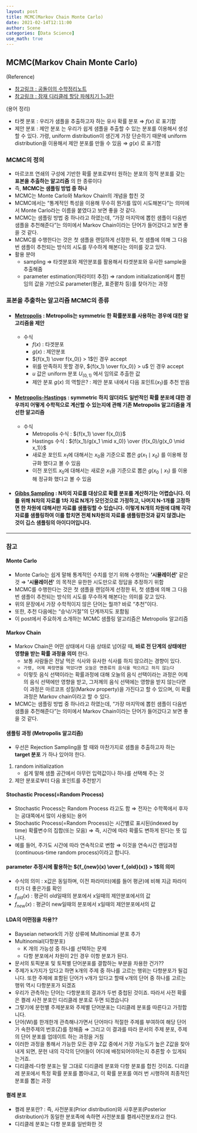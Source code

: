 ```yaml
---
layout: post
title: MCMC(Markov Chain Monte Carlo)
date: 2021-02-14T12:11:00
author: Scene
categories: [Data Science]
use_math: true
---
```


## __MCMC(Markov Chain Monte Carlo)__

(Reference)
- [참고링크 : 공돌이의 수학정리노트](https://angeloyeo.github.io/2020/09/17/MCMC.html)<br>
- [참고링크 : 잠재 디리클레 할당 파헤치기 1~3탄](https://bab2min.tistory.com/567?category=673750)

(용어 정리)
- 타켓 분포 : 우리가 샘플을 추출하고자 하는 유사 확률 분포 $\Rightarrow$ $f(x)$ 로 표기함
- 제안 분포 : 제안 분포 는 우리가 쉽게 샘플을 추출할 수 있는 분포를 이용해서 생성할 수 있다. 가령, uniform distribution이 생긴게 가장 단순하기 때문에 uniform distribution을 이용해서 제안 분포를 만들 수 있음 $\Rightarrow$ $g(x)$ 로 표기함

### __MCMC의 정의__
- 마르코프 연쇄의 구성에 기반한 확률 분포로부터 원하는 분포의 정적 분포를 갖는 __표본을 추출하는 알고리즘__ 의 한 종류이다
- 즉, __MCMC는 샘플링 방법 중 하나__
- MCMC는 Monte Carlo와 Markov Chain의 개념을 합친 것
- MCMC에서는 “통계적인 특성을 이용해 무수히 뭔가를 많이 시도해본다”는 의미에서 Monte Carlo라는 이름을 붙였다고 보면 좋을 것 같다.
- MCMC는 샘플링 방법 중 하나라고 하였는데, “가장 마지막에 뽑힌 샘플이 다음번 샘플을 추천해준다”는 의미에서 Markov Chain이라는 단어가 들어갔다고 보면 좋을 것 같다.
- MCMC를 수행한다는 것은 첫 샘플을 랜덤하게 선정한 뒤, 첫 샘플에 의해 그 다음번 샘플이 추천되는 방식의 시도를 무수하게 해본다는 의미를 갖고 있다.
- 활용 분야
  - sampling $\Rightarrow$ 타겟분포와 제안분포를 활용해서 타겟분포와 유사한 sample을 추출해줌
  - parameter estimation(파라미터 추정) $\Rightarrow$ random initialization에서 뽑힌 임의 값을 기반으로 parameter(평균, 표준폍차 등)를 찾아가는 과정

### __표본을 추출하는 알고리즘 MCMC의 종류__
- #### [Metropolis](https://angeloyeo.github.io/2020/09/17/MCMC.html) : Metropolis는 __symmetric__ 한 확률분포를 사용하는 경우에 대한 알고리즘을 제안
  - 수식
    - $f(x)$ : 타겟분포
    - $g(x)$ : 제안분포
    - ${f(x_1) \over f(x_0)} > 1$인 경우 accept
    - 위를 만족하지 못할 경우, ${f(x_1) \over f(x_0)} > u$ 인 경우 accept
    - $u$ 값은 uniform 분포 $U_{(0,1)}$ 에서 임의로 추출한 값
    - 제안 분포 $g(x)$ 의 역할은? : 제안 분포 내에서 다음 포인트($x_1$)를 추천 받음
- #### [Metropolis-Hastings](https://angeloyeo.github.io/2020/09/17/MCMC.html) : symmetric 하지 않더라도 일반적인 확률 분포에 대한 경우까지 어떻게 수학적으로 계산할 수 있는지에 관해 기존 Metropolis 알고리즘을 개선한 알고리즘
  - 수식
    - Metropolis 수식 : ${f(x_1) \over f(x_0)}$
    - Hastings 수식 : ${f(x_1)/g(x_1 \mid x_0)} \over {f(x_0)/g(x_0 \mid x_1)}$
    - 새로운 포인트 $x_1$에 대해서는 $x_0$을 기준으로 뽑은 $g(x_1 \mid x_0)$ 를 이용해 정규화 했다고 볼 수 있음
    - 이전 포인트 $x_0$에 대해서는 새로운 $x_1$을 기준으로 뽑은 $g(x_0 \mid x_1)$ 를 이용해 정규화 했다고 볼 수 있음
- #### [Gibbs Sampling](https://bab2min.tistory.com/569) : N차의 자료를 대상으로 확률 분포를 계산하기는 어렵습니다. 이를 위해 N차의 자료를 1차 자료 N개가 모인것으로 가정하고, 나머지 N-1개를 고정하면 한 차원에 대해서만 자료를 샘플링할 수 있습니다. 이렇게 N개의 차원에 대해 각각 자료를 샘플링하여 이를 합치면 전체 N차원의 자료를 샘플링한것과 같지 않겠냐는 것이 깁스 샘플링의 아이디어입니다.

---

### __참고__

#### Monte Carlo
- Monte Carlo는 쉽게 말해 통계적인 수치를 얻기 위해 수행하는 __‘시뮬레이션’__ 같은 것 $\Rightarrow$ __'시뮬레이션'__ 의 목적은 유한한 시도만으로 정답을 추정하기 위함
- MCMC를 수행한다는 것은 첫 샘플을 랜덤하게 선정한 뒤, 첫 샘플에 의해 그 다음번 샘플이 추천되는 방식의 시도를 무수하게 해본다는 의미를 갖고 있다.
- 위의 문장에서 가장 수학적이지 않은 단어는 뭘까? 바로 “추천”이다.
- 또한, 추천 다음에는 “승낙/거절”의 단계까지도 포함됨
- 이 post에서 주요하게 소개하는 MCMC 샘플링 알고리즘은 Metropolis 알고리즘

#### Markov Chain
- Markov Chain은 어떤 상태에서 다음 상태로 넘어갈 때, __바로 전 단계의 상태에만 영향을 받는 확률 과정을 의미__ 한다.
  - 보통 사람들은 전날 먹은 식사와 유사한 식사를 하지 않으려는 경향이 있다.
  - `가령, 어제 짜장면을 먹었다면 오늘은 면종류의 음식을 먹으려고 하지 않는다`
  - 이렇듯 음식 선택이라는 확률과정에 대해 오늘의 음식 선택이라는 과정은 어제의 음식 선택에만 영향을 받고, 그저께의 음식 선택에는 영향을 받지 않는다면 이 과정은 마르코프 성질(Markov property)을 가진다고 할 수 있으며, 이 확률 과정은 Markov chain이라고 할 수 있다.
- MCMC는 샘플링 방법 중 하나라고 하였는데, “가장 마지막에 뽑힌 샘플이 다음번 샘플을 추천해준다”는 의미에서 Markov Chain이라는 단어가 들어갔다고 보면 좋을 것 같다.

#### 샘플링 과정 (Metropolis 알고리즘)
- 우선은 Rejection Sampling을 할 때와 마찬가지로 샘플을 추출하고자 하는 __target 분포__ 가 하나 있어야 한다.
1. random initialization
    - 쉽게 말해 샘플 공간에서 아무런 입력값이나 하나를 선택해 주는 것
2. 제안 분포로부터 다음 포인트를 추천받기


#### Stochastic Process(=Random Process)
- Stochastic Process는 Random Process 라고도 함 $\Rightarrow$ 전자는 수학쪽에서 후자는 공대쪽에서 많이 사용되는 용어
- Stochastic Process(=Random Process)는 시간별로 표시된(indexed by time) 확률변수의 집합(또는 모음) $\Rightarrow$ 즉, 시간에 따라 확률도 변하게 된다는 뜻 입니다.
- 예를 들어, 주가도 시간에 따라 연속적으로 변함 $\Rightarrow$ 이것을 연속시간 랜덤과정(continuous-time random process)이라고 합니다.

#### parameter 추정시에 활용하는 ${f_{new}(x) \over f_{old}(x)} > 1$의 의미
- 수식의 의미 : x값은 동일하며, 이전 파라미터(예를 들어 평균)에 비해 지금 파라미터가 더 좋은가를 확인
- ${f_{old}(x)}$ : 평균이 old일때의 분포에서 x일때의 제안분포에서의 값
- ${f_{new}(x)}$ : 평균이 new일때의 분포에서 x일때의 제안분포에서의 값

#### LDA의 어떤점을 차용??
- Bayseian network의 가장 상류에 Multinomial 분포 추가
- Multinomial(다항분포)
  - K 개의 가능성 중 하나를 선택하는 문제
  - 다항 분포에서 차원이 2인 경우 이항 분포가 된다.
- 문서의 토픽분포 및 토픽별 단어분포를 결합하는 부분을 차용한 건가??
- 주제가 k가지가 있다고 하면 k개의 주제 중 하나를 고르는 행위는 다항분포가 될겁니다. 또한 주제에 포함된 단어가 v개가 있다고 할때 v개의 단어 중 하나를 고르는 행위 역시 다항분포가 되겠죠
- 우리가 관측하는 단어는 다항분포의 결과가 두번 중첩된 것이죠. 따라서 사전 확률은 켤레 사전 분포인 디리클레 분포로 두면 되겠습니다
- 그렇기에 문헌별 주제분포와 주제별 단어분포는 디리클레 분포를 따른다고 가정합니다.
- 단어(W)를 한개한개 관측해나가면서 단어마다 적절한 주제를 부여하여 해당 단어가 속한주제의 번호(Z)를 정해줌 $\Rightarrow$ 그리고 이 결과를 따라 문서의 주제 분포, 주제의 단어 분포를 업데이트 하는 과정을 거침
- 이러한 과정을 통해서 가능한 모든 경우 Z값 중에서 가장 가능도가 높은 Z값을 찾아내게 되면, 문헌 내의 각각의 단어들이 어디에 배정되어야하는지 추론할 수 있게되는거죠.
- 디리클레-다항 분포는 말 그대로 디리클레 분포와 다항 분포를 합친 것이죠. 디리클레 분포에서 특정 확률 분포를 뽑아내고, 이 확률 분포를 여러 번 시행하여 최종적인 분포를 뽑는 과정

#### 켤레 분포
- 켤레 분포란? : 즉, 사전분포(Prior distribution)와 사후분포(Posterior distribution)가 동일한 분포족에 속하면 사전분포를 켤레사전분포라고 한다.
- 디리클레 분포는 다항 분포를 일반화한 것
